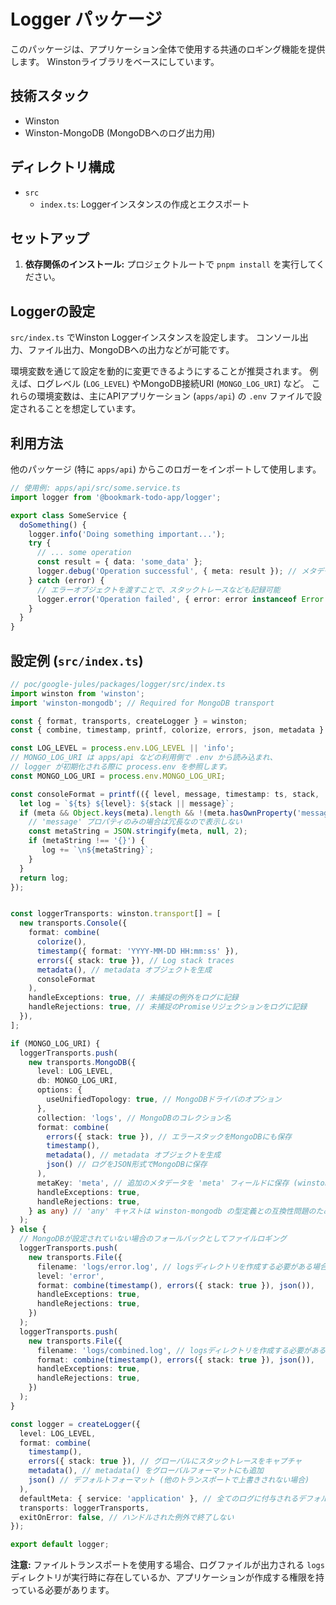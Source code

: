 # Logger パッケージ

このパッケージは、アプリケーション全体で使用する共通のロギング機能を提供します。
Winstonライブラリをベースにしています。

## 技術スタック

- Winston
- Winston-MongoDB (MongoDBへのログ出力用)

## ディレクトリ構成

- `src`
  - `index.ts`: Loggerインスタンスの作成とエクスポート

## セットアップ

1. **依存関係のインストール:**
   プロジェクトルートで `pnpm install` を実行してください。

## Loggerの設定

`src/index.ts` でWinston Loggerインスタンスを設定します。
コンソール出力、ファイル出力、MongoDBへの出力などが可能です。

環境変数を通じて設定を動的に変更できるようにすることが推奨されます。
例えば、ログレベル (`LOG_LEVEL`) やMongoDB接続URI (`MONGO_LOG_URI`) など。
これらの環境変数は、主にAPIアプリケーション (`apps/api`) の `.env` ファイルで設定されることを想定しています。

## 利用方法

他のパッケージ (特に `apps/api`) からこのロガーをインポートして使用します。

```typescript
// 使用例: apps/api/src/some.service.ts
import logger from '@bookmark-todo-app/logger';

export class SomeService {
  doSomething() {
    logger.info('Doing something important...');
    try {
      // ... some operation
      const result = { data: 'some_data' };
      logger.debug('Operation successful', { meta: result }); // メタデータは第二引数のオブジェクト内に
    } catch (error) {
      // エラーオブジェクトを渡すことで、スタックトレースなども記録可能
      logger.error('Operation failed', { error: error instanceof Error ? error.message : String(error), stack: error instanceof Error ? error.stack : undefined });
    }
  }
}
```

## 設定例 (`src/index.ts`)

```typescript
// poc/google-jules/packages/logger/src/index.ts
import winston from 'winston';
import 'winston-mongodb'; // Required for MongoDB transport

const { format, transports, createLogger } = winston;
const { combine, timestamp, printf, colorize, errors, json, metadata } = format; // metadata をインポート

const LOG_LEVEL = process.env.LOG_LEVEL || 'info';
// MONGO_LOG_URI は apps/api などの利用側で .env から読み込まれ、
// logger が初期化される際に process.env を参照します。
const MONGO_LOG_URI = process.env.MONGO_LOG_URI;

const consoleFormat = printf(({ level, message, timestamp: ts, stack, ...meta }) => {
  let log = `${ts} ${level}: ${stack || message}`;
  if (meta && Object.keys(meta).length && !(meta.hasOwnProperty('message') && Object.keys(meta).length === 1)) {
    // 'message' プロパティのみの場合は冗長なので表示しない
    const metaString = JSON.stringify(meta, null, 2);
    if (metaString !== '{}') {
       log += `\n${metaString}`;
    }
  }
  return log;
});


const loggerTransports: winston.transport[] = [
  new transports.Console({
    format: combine(
      colorize(),
      timestamp({ format: 'YYYY-MM-DD HH:mm:ss' }),
      errors({ stack: true }), // Log stack traces
      metadata(), // metadata オブジェクトを生成
      consoleFormat
    ),
    handleExceptions: true, // 未捕捉の例外をログに記録
    handleRejections: true, // 未捕捉のPromiseリジェクションをログに記録
  }),
];

if (MONGO_LOG_URI) {
  loggerTransports.push(
    new transports.MongoDB({
      level: LOG_LEVEL,
      db: MONGO_LOG_URI,
      options: {
        useUnifiedTopology: true, // MongoDBドライバのオプション
      },
      collection: 'logs', // MongoDBのコレクション名
      format: combine(
        errors({ stack: true }), // エラースタックをMongoDBにも保存
        timestamp(),
        metadata(), // metadata オブジェクトを生成
        json() // ログをJSON形式でMongoDBに保存
      ),
      metaKey: 'meta', // 追加のメタデータを 'meta' フィールドに保存 (winston-mongodb v5では挙動が異なる可能性あり、通常はmetadata() formatで十分)
      handleExceptions: true,
      handleRejections: true,
    } as any) // 'any' キャストは winston-mongodb の型定義との互換性問題のため
  );
} else {
  // MongoDBが設定されていない場合のフォールバックとしてファイルロギング
  loggerTransports.push(
    new transports.File({
      filename: 'logs/error.log', // logsディレクトリを作成する必要がある場合あり
      level: 'error',
      format: combine(timestamp(), errors({ stack: true }), json()),
      handleExceptions: true,
      handleRejections: true,
    })
  );
  loggerTransports.push(
    new transports.File({
      filename: 'logs/combined.log', // logsディレクトリを作成する必要がある場合あり
      format: combine(timestamp(), errors({ stack: true }), json()),
      handleExceptions: true,
      handleRejections: true,
    })
  );
}

const logger = createLogger({
  level: LOG_LEVEL,
  format: combine(
    timestamp(),
    errors({ stack: true }), // グローバルにスタックトレースをキャプチャ
    metadata(), // metadata() をグローバルフォーマットにも追加
    json() // デフォルトフォーマット (他のトランスポートで上書きされない場合)
  ),
  defaultMeta: { service: 'application' }, // 全てのログに付与されるデフォルトメタデータ
  transports: loggerTransports,
  exitOnError: false, // ハンドルされた例外で終了しない
});

export default logger;
```
**注意:** ファイルトランスポートを使用する場合、ログファイルが出力される `logs` ディレクトリが実行時に存在しているか、アプリケーションが作成する権限を持っている必要があります。
